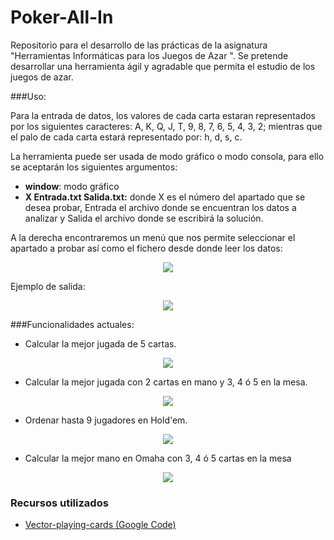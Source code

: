 # Poker-All-In

Repositorio para el desarrollo de las prácticas de la asignatura "Herramientas Informáticas para los Juegos de Azar
". Se pretende desarrollar una herramienta ágil y agradable que permita el estudio de los juegos de azar.

###Uso:

 Para la entrada de datos, los valores de cada carta estaran representados por los siguientes caracteres: A, K, Q, J, T, 9, 8, 7, 6, 5, 4, 3, 2; mientras que el palo de cada carta estará representado por: h, d, s, c.

La herramienta puede ser usada de modo gráfico o modo consola, para ello se aceptarán los siguientes argumentos:
* **window**: modo gráfico
* **X Entrada.txt Salida.txt:** donde X es el número del apartado que se desea probar, Entrada el archivo donde se encuentran los datos a analizar y Salida el archivo donde se escribirá la solución.

A la derecha encontraremos un menú que nos permite seleccionar el apartado a probar así como el fichero desde donde leer los datos:

<p align="center">
  <img src="http://i.imgur.com/Kte4cRk.png"/>
</p>

Ejemplo de salida:

<p align="center">
  <img src="http://i.imgur.com/BjKxPDO.png"/>
</p>

###Funcionalidades actuales:

* Calcular la mejor jugada de 5 cartas.

<p align="center">
  <img src="http://i.imgur.com/F475TBw.png"/>
</p>

* Calcular la mejor jugada con 2 cartas en mano y 3, 4 ó 5 en la mesa.

<p align="center">
  <img src="http://i.imgur.com/OamTmGr.png"/>
</p>

* Ordenar hasta 9 jugadores en Hold'em.

<p align="center">
  <img src="http://i.imgur.com/fkqjH3U.png"/>
</p>

* Calcular la mejor mano en Omaha con 3, 4 ó 5 cartas en la mesa

<p align="center">
  <img src="http://i.imgur.com/QtXf5BE.png"/>
</p>

### Recursos utilizados

 - [Vector-playing-cards (Google Code)](https://code.google.com/archive/p/vector-playing-cards/)

